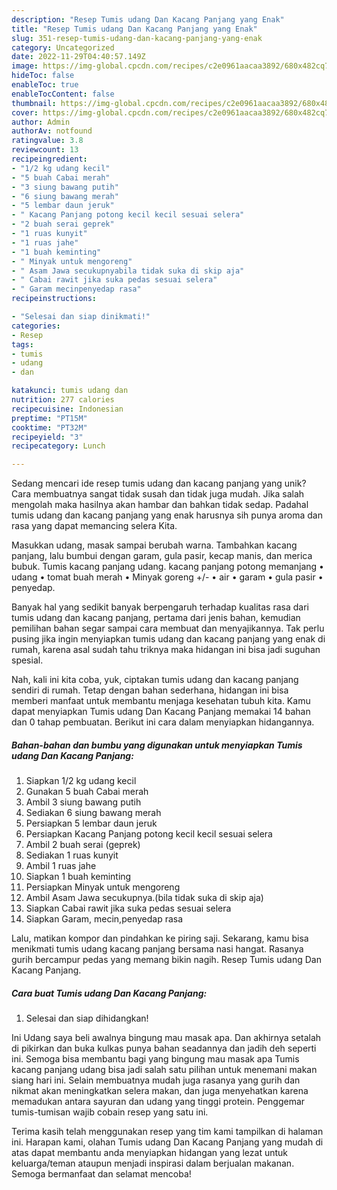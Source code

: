 ```yaml
---
description: "Resep Tumis udang Dan Kacang Panjang yang Enak"
title: "Resep Tumis udang Dan Kacang Panjang yang Enak"
slug: 351-resep-tumis-udang-dan-kacang-panjang-yang-enak
category: Uncategorized
date: 2022-11-29T04:40:57.149Z
image: https://img-global.cpcdn.com/recipes/c2e0961aacaa3892/680x482cq70/tumis-udang-dan-kacang-panjang-foto-resep-utama.jpg
hideToc: false
enableToc: true
enableTocContent: false
thumbnail: https://img-global.cpcdn.com/recipes/c2e0961aacaa3892/680x482cq70/tumis-udang-dan-kacang-panjang-foto-resep-utama.jpg
cover: https://img-global.cpcdn.com/recipes/c2e0961aacaa3892/680x482cq70/tumis-udang-dan-kacang-panjang-foto-resep-utama.jpg
author: Admin
authorAv: notfound
ratingvalue: 3.8
reviewcount: 13
recipeingredient:
- "1/2 kg udang kecil"
- "5 buah Cabai merah"
- "3 siung bawang putih"
- "6 siung bawang merah"
- "5 lembar daun jeruk"
- " Kacang Panjang potong kecil kecil sesuai selera"
- "2 buah serai geprek"
- "1 ruas kunyit"
- "1 ruas jahe"
- "1 buah keminting"
- " Minyak untuk mengoreng"
- " Asam Jawa secukupnyabila tidak suka di skip aja"
- " Cabai rawit jika suka pedas sesuai selera"
- " Garam mecinpenyedap rasa"
recipeinstructions:

- "Selesai dan siap dinikmati!"
categories:
- Resep
tags:
- tumis
- udang
- dan

katakunci: tumis udang dan 
nutrition: 277 calories
recipecuisine: Indonesian
preptime: "PT15M"
cooktime: "PT32M"
recipeyield: "3"
recipecategory: Lunch

---
```





Sedang mencari ide resep tumis udang dan kacang panjang yang unik? Cara membuatnya sangat tidak susah dan tidak juga mudah. Jika salah mengolah maka hasilnya akan hambar dan bahkan tidak sedap. Padahal tumis udang dan kacang panjang yang enak harusnya sih punya aroma dan rasa yang dapat memancing selera Kita.





Masukkan udang, masak sampai berubah warna. Tambahkan kacang panjang, lalu bumbui dengan garam, gula pasir, kecap manis, dan merica bubuk. Tumis kacang panjang udang. kacang panjang potong memanjang • udang • tomat buah merah • Minyak goreng +/- • air • garam • gula pasir • penyedap.

Banyak hal yang sedikit banyak berpengaruh terhadap kualitas rasa dari tumis udang dan kacang panjang, pertama dari jenis bahan, kemudian pemilihan bahan segar sampai cara membuat dan menyajikannya. Tak perlu pusing jika ingin menyiapkan tumis udang dan kacang panjang yang enak di rumah, karena asal sudah tahu triknya maka hidangan ini bisa jadi suguhan spesial.






Nah, kali ini kita coba, yuk, ciptakan tumis udang dan kacang panjang sendiri di rumah. Tetap dengan bahan sederhana, hidangan ini bisa memberi manfaat untuk membantu menjaga kesehatan tubuh kita. Kamu dapat menyiapkan Tumis udang Dan Kacang Panjang memakai 14 bahan dan 0 tahap pembuatan. Berikut ini cara dalam menyiapkan hidangannya.

<!--inarticleads1-->

##### Bahan-bahan dan bumbu yang digunakan untuk menyiapkan Tumis udang Dan Kacang Panjang:

1. Siapkan 1/2 kg udang kecil
1. Gunakan 5 buah Cabai merah
1. Ambil 3 siung bawang putih
1. Sediakan 6 siung bawang merah
1. Persiapkan 5 lembar daun jeruk
1. Persiapkan  Kacang Panjang potong kecil kecil sesuai selera
1. Ambil 2 buah serai (geprek)
1. Sediakan 1 ruas kunyit
1. Ambil 1 ruas jahe
1. Siapkan 1 buah keminting
1. Persiapkan  Minyak untuk mengoreng
1. Ambil  Asam Jawa secukupnya.(bila tidak suka di skip aja)
1. Siapkan  Cabai rawit jika suka pedas sesuai selera
1. Siapkan  Garam, mecin,penyedap rasa


Lalu, matikan kompor dan pindahkan ke piring saji. Sekarang, kamu bisa menikmati tumis udang kacang panjang bersama nasi hangat. Rasanya gurih bercampur pedas yang memang bikin nagih. Resep Tumis udang Dan Kacang Panjang. 

<!--inarticleads2-->

##### Cara buat Tumis udang Dan Kacang Panjang:


1. Selesai dan siap dihidangkan!

Ini Udang saya beli awalnya bingung mau masak apa. Dan akhirnya setalah di pikirkan dan buka kulkas punya bahan seadannya dan jadih deh seperti ini. Semoga bisa membantu bagi yang bingung mau masak apa Tumis kacang panjang udang bisa jadi salah satu pilihan untuk menemani makan siang hari ini. Selain membuatnya mudah juga rasanya yang gurih dan nikmat akan meningkatkan selera makan, dan juga menyehatkan karena memadukan antara sayuran dan udang yang tinggi protein. Penggemar tumis-tumisan wajib cobain resep yang satu ini. 

Terima kasih telah menggunakan resep yang tim kami tampilkan di halaman ini. Harapan kami, olahan Tumis udang Dan Kacang Panjang yang mudah di atas dapat membantu anda menyiapkan hidangan yang lezat untuk keluarga/teman ataupun menjadi inspirasi dalam berjualan makanan. Semoga bermanfaat dan selamat mencoba!
